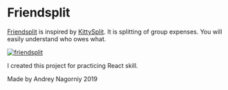 # Friendsplit

[Friendsplit](http://andmount.github.io/friendsplit) is inspired by [KittySplit](https://www.kittysplit.com). It is splitting of group expenses. You will easily understand who owes what.

[![friendsplit](https://user-images.githubusercontent.com/11570488/57177482-834e9780-6e6c-11e9-9e71-beea8337c06c.png)](http://andmount.github.io/friendsplit)

I created this project for practicing React skill.

Made by Andrey Nagorniy 2019